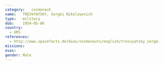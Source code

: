 ```yaml
---
category:	cosmonaut
name:	TRESVYATSKY, Sergei Nikolayevich 
type:	military
dob:	1954-05-06
country:
  - URS
references:
  - http://www.spacefacts.de/bios/cosmonauts/english/tresvyatsky_sergei.htm
missions:
evas:
gender:	Male
---
```

